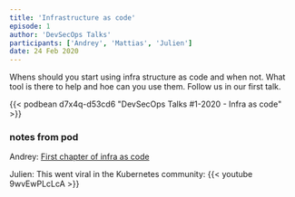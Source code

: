 ```yaml
---
title: 'Infrastructure as code'
episode: 1
author: 'DevSecOps Talks'
participants: ['Andrey', 'Mattias', 'Julien']
date: 24 Feb 2020
---
```


Whens should you start using infra structure as code and when not.
What tool is there to help and hoe can you use them.
Follow us in our first talk.

<!-- Player -->

{{< podbean d7x4q-d53cd6 "DevSecOps Talks #1-2020 - Infra as code" >}}

### notes from pod

Andrey: [First chapter of infra as code](https://www.oreilly.com/library/view/infrastructure-as-code/9781491924334/ch01.html)

Julien: This went viral in the Kubernetes community: {{< youtube 9wvEwPLcLcA >}}
